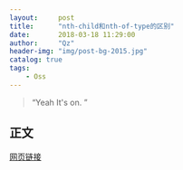 ```yaml
---
layout:     post
title:      "nth-child和nth-of-type的区别"
date:       2018-03-18 11:29:00
author:     "Qz"
header-img: "img/post-bg-2015.jpg"
catalog: true
tags:
    - Oss
---
```


> “Yeah It's on. ”


## 正文
[网页链接](http://blog.csdn.net/liuyan19891230/article/details/52839788)

